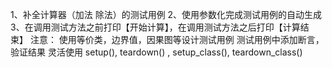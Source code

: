 1、补全计算器（加法 除法）的测试用例
2、使用参数化完成测试用例的自动生成
3、在调用测试方法之前打印【开始计算】，在调用测试方法之后打印【计算结束】
注意：
使用等价类，边界值，因果图等设计测试用例
测试用例中添加断言，验证结果
灵活使用 setup(), teardown() , setup_class(), teardown_class()
